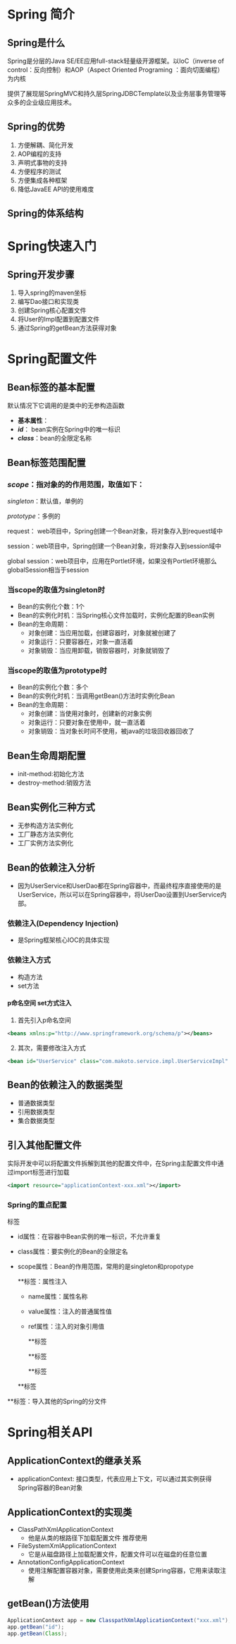 # Spring 简介

## Spring是什么

Spring是分层的Java SE/EE应用full-stack轻量级开源框架。以IoC（inverse of control：反向控制）和AOP（Aspect Oriented Programing ：面向切面编程）为内核

提供了展现层SpringMVC和持久层SpringJDBCTemplate以及业务层事务管理等众多的企业级应用技术。

## Spring的优势

1. 方便解耦、简化开发
2. AOP编程的支持
3. 声明式事物的支持
4. 方便程序的测试
5. 方便集成各种框架
6. 降低JavaEE API的使用难度

## Spring的体系结构



# Spring快速入门

## Spring开发步骤

1. 导入spring的maven坐标
2. 编写Dao接口和实现类
3. 创建Spring核心配置文件
4. 将User的Impl配置到配置文件
5. 通过Spring的getBean方法获得对象



# Spring配置文件

## Bean标签的基本配置

默认情况下它调用的是类中的无参构造函数

* **基本属性**：
*  ***id***： bean实例在Spring中的唯一标识
* ***class***：bean的全限定名称

## Bean标签范围配置

### ***scope***：指对象的的作用范围，取值如下：

*singleton*：默认值，单例的

*prototype*：多例的

request： web项目中，Spring创建一个Bean对象，将对象存入到request域中

session：web项目中，Spring创建一个Bean对象，将对象存入到session域中

global session：web项目中，应用在Portlet环境，如果没有Portlet环境那么globalSession相当于session

### 当scope的取值为singleton时

* Bean的实例化个数：1个
* Bean的实例化时机：当Spring核心文件加载时，实例化配置的Bean实例
* Bean的生命周期：
  * 对象创建：当应用加载，创建容器时，对象就被创建了
  * 对象运行：只要容器在，对象一直活着
  * 对象销毁：当应用卸载，销毁容器时，对象就销毁了

### 当scope的取值为prototype时

* Bean的实例化个数：多个
* Bean的实例化时机：当调用getBean()方法时实例化Bean
* Bean的生命周期：
  * 对象创建：当使用对象时，创建新的对象实例
  * 对象运行：只要对象在使用中，就一直活着
  * 对象销毁：当对象长时间不使用，被java的垃圾回收器回收了

## Bean生命周期配置

* init-method:初始化方法
* destroy-method:销毁方法

## Bean实例化三种方式

* 无参构造方法实例化
* 工厂静态方法实例化
* 工厂实例方法实例化

## Bean的依赖注入分析

* 因为UserService和UserDao都在Spring容器中，而最终程序直接使用的是UserService，所以可以在Spring容器中，将UserDao设置到UserService内部。

### 依赖注入(Dependency Injection)

* 是Spring框架核心IOC的具体实现

### 依赖注入方式

* 构造方法
* set方法

#### p命名空间 set方式注入

1. 首先引入p命名空间

```xml
<beans xmlns:p="http://www.springframework.org/schema/p"></beans>
```

2. 其次，需要修改注入方式

``` xml
<bean id="UserService" class="com.makoto.service.impl.UserServiceImpl" p:userDao-ref="UserDao"></bean>
```



## Bean的依赖注入的数据类型

* 普通数据类型
* 引用数据类型
* 集合数据类型

## 引入其他配置文件

实际开发中可以将配置文件拆解到其他的配置文件中，在Spring主配置文件中通过import标签进行加载

``` xml
<import resource="applicationContext-xxx.xml"></import>
```

### Spring的重点配置

*<bean>* 标签

* id属性：在容器中Bean实例的唯一标识，不允许重复

* class属性：要实例化的Bean的全限定名

* scope属性：Bean的作用范围，常用的是singleton和propotype

  *<property>*标签：属性注入

  * name属性：属性名称

  * value属性：注入的普通属性值

  * ref属性：注入的对象引用值

    *<ref>*标签

    *<map>*标签

    *<properties>*标签

  *<constructor-arg>*标签

*<import>*标签：导入其他的Spring的分文件

# Spring相关API

## ApplicationContext的继承关系

* applicationContext: 接口类型，代表应用上下文，可以通过其实例获得Spring容器的Bean对象

## ApplicationContext的实现类

* ClassPathXmlApplicationContext
  * 他是从类的根路径下加载配置文件 推荐使用
* FileSystemXmlApplicationContext
  * 它是从磁盘路径上加载配置文件，配置文件可以在磁盘的任意位置
* AnnotationConfigApplicationContext
  * 使用注解配置容器对象，需要使用此类来创建Spring容器，它用来读取注解

## getBean()方法使用

``` java
ApplicationContext app = new ClasspathXmlApplicationContext("xxx.xml");
app.getBean("id");
app.getBean(Class);
```

